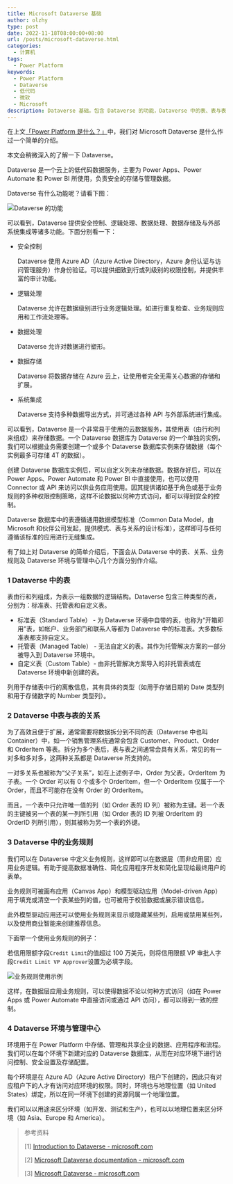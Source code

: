 ```yaml
---
title: Microsoft Dataverse 基础
author: olzhy
type: post
date: 2022-11-18T08:00:00+08:00
url: /posts/microsoft-dataverse.html
categories:
  - 计算机
tags:
  - Power Platform
keywords:
  - Power Platform
  - Dataverse
  - 低代码
  - 微软
  - Microsoft
description: Dataverse 基础。包含 Dataverse 的功能，Dataverse 中的表、表与表的关系、业务规则的设置及 Dataverse 环境与管理中心等几个方面。
---
```


在上文[「Power Platform 是什么？」](/posts/what-is-power-platform.html)中，我们对 Microsoft Dataverse 是什么作过一个简单的介绍。

本文会稍微深入的了解一下 Dataverse。

Dataverse 是一个云上的低代码数据服务，主要为 Power Apps、Power Automate 和 Power BI 所使用，负责安全的存储与管理数据。

Dataverse 有什么功能呢？请看下图：

![Dataverse 的功能](https://olzhy.github.io/static/images/uploads/2022/11/dataverse-diagram.png#center)

可以看到，Dataverse 提供安全控制、逻辑处理、数据处理、数据存储及与外部系统集成等诸多功能。下面分别看一下：

- 安全控制

  Dataverse 使用 Azure AD（Azure Active Directory，Azure 身份认证与访问管理服务）作身份验证。可以提供细致到行或列级别的权限控制，并提供丰富的审计功能。

- 逻辑处理

  Dataverse 允许在数据级别进行业务逻辑处理。如进行重复检查、业务规则应用和工作流处理等。

- 数据处理

  Dataverse 允许对数据进行塑形。

- 数据存储

  Dataverse 将数据存储在 Azure 云上，让使用者完全无需关心数据的存储和扩展。

- 系统集成

  Dataverse 支持多种数据导出方式，并可通过各种 API 与外部系统进行集成。

可以看到，Dataverse 是一个非常易于使用的云数据服务，其使用表（由行和列来组成）来存储数据。一个 Dataverse 数据库为 Dataverse 的一个单独的实例，我们可以根据业务需要创建一个或多个 Dataverse 数据库实例来存储数据（每个实例最多可存储 4T 的数据）。

创建 Dataverse 数据库实例后，可以自定义列来存储数据。数据存好后，可以在 Power Apps、Power Automate 和 Power BI 中直接使用，也可以使用 Connector 或 API 来访问以供业务应用使用。因其提供诸如基于角色或基于业务规则的多种权限控制策略，这样不论数据以何种方式访问，都可以得到安全的控制。

Dataverse 数据库中的表遵循通用数据模型标准（Common Data Model，由 Microsoft 和伙伴公司发起，提供模式、表与关系的设计标准），这样即可与任何遵循该标准的应用进行无缝集成。

有了如上对 Dataverse 的简单介绍后，下面会从 Dataverse 中的表、关系、业务规则及 Dataverse 环境与管理中心几个方面分别作介绍。

### 1 Dataverse 中的表

表由行和列组成，为表示一组数据的逻辑结构。Dataverse 包含三种类型的表，分别为：标准表、托管表和自定义表。

- 标准表（Standard Table） - 为 Dataverse 环境中自带的表，也称为“开箱即用”表，如帐户、业务部门和联系人等都为 Dataverse 中的标准表。大多数标准表都支持自定义。
- 托管表（Managed Table） - 无法自定义的表。其作为托管解决方案的一部分被导入到 Dataverse 环境中。
- 自定义表（Custom Table）- 由非托管解决方案导入的非托管表或在 Dataverse 环境中新创建的表。

列用于存储表中行的离散信息，其有具体的类型（如用于存储日期的 Date 类型列和用于存储数字的 Number 类型列）。

### 2 Dataverse 中表与表的关系

为了高效且便于扩展，通常需要将数据拆分到不同的表（Dataverse 中也叫 Container）中，如一个销售管理系统通常会包含 Customer、Product、Order 和 OrderItem 等表。拆分为多个表后，表与表之间通常会具有关系，常见的有一对多和多对多，这两种关系都是 Dataverse 所支持的。

一对多关系也被称为“父子关系”，如在上述例子中，Order 为父表，OrderItem 为子表。一个 Order 可以有 0 个或多个 OrderItem，但一个 OrderItem 仅属于一个 Order，而且不可能存在没有 Order 的 OrderItem。

而且，一个表中只允许唯一值的列（如 Order 表的 ID 列）被称为主键。若一个表的主键被另一个表的某一列所引用（如 Order 表的 ID 列被 OrderItem 的 OrderID 列所引用），则其被称为另一个表的外键。

### 3 Dataverse 中的业务规则

我们可以在 Dataverse 中定义业务规则，这样即可以在数据层（而非应用层）应用业务逻辑。有助于提高数据准确性、简化应用程序开发和简化呈现给最终用户的表单。

业务规则可被画布应用（Canvas App）和模型驱动应用（Model-driven App）用于填充或清空一个表某些列的值，也可被用于校验数据或展示错误信息。

此外模型驱动应用还可以使用业务规则来显示或隐藏某些列，启用或禁用某些列，以及使用商业智能来创建推荐信息。

下面举一个使用业务规则的例子：

若信用限额字段`Credit Limit`的值超过 100 万美元，则将信用限额 VP 审批人字段`Credit Limit VP Approver`设置为必填字段。

![业务规则使用示例](https://olzhy.github.io/static/images/uploads/2022/11/business-rule.png#center)

这样，在数据层应用业务规则，可以使得数据不论以何种方式访问（如在 Power Apps 或 Power Automate 中直接访问或通过 API 访问），都可以得到一致的控制。

### 4 Dataverse 环境与管理中心

环境用于在 Power Platform 中存储、管理和共享企业的数据、应用程序和流程。我们可以在每个环境下新建对应的 Dataverse 数据库，从而在对应环境下进行访问控制、安全设置及存储配置。

每个环境是在 Azure AD（Azure Active Directory）租户下创建的，因此只有对应租户下的人才有访问对应环境的权限。同时，环境也与地理位置（如 United States）绑定，所以在同一环境下创建的资源同属一个地理位置。

我们可以以用途来区分环境（如开发、测试和生产），也可以以地理位置来区分环境（如 Asia、Europe 和 America）。

> 参考资料
>
> [1] [Introduction to Dataverse - microsoft.com](https://learn.microsoft.com/en-us/training/modules/introduction-common-data-service/)
>
> [2] [Microsoft Dataverse documentation - microsoft.com](https://learn.microsoft.com/en-us/power-apps/maker/data-platform/)
>
> [3] [Microsoft Dataverse - microsoft.com](https://powerplatform.microsoft.com/en-us/dataverse/)
